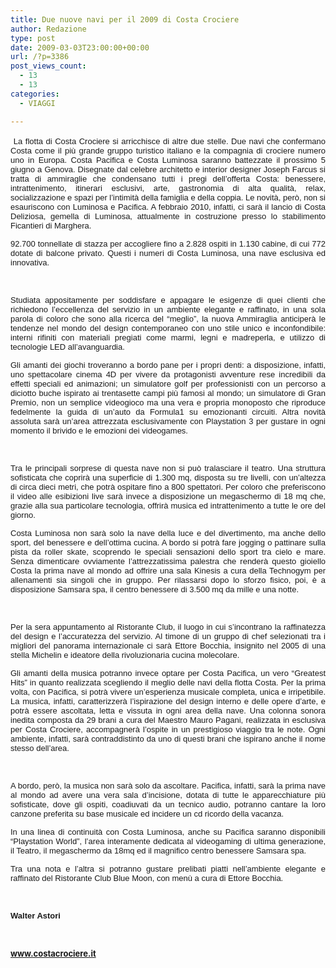 ```yaml
---
title: Due nuove navi per il 2009 di Costa Crociere
author: Redazione
type: post
date: 2009-03-03T23:00:00+00:00
url: /?p=3386
post_views_count:
  - 13
  - 13
categories:
  - VIAGGI

---
```

<p style="margin&#45;bottom: 0cm" align="justify">
  &nbsp;<font face="Tahoma, sans&#45;serif"><font size="2">La flotta di Costa Crociere si arricchisce di altre due stelle. Due navi che confermano Costa come il pi&ugrave; grande gruppo turistico italiano e la compagnia di crociere numero uno in Europa. Costa Pacifica e Costa Luminosa saranno battezzate il prossimo 5 giugno a Genova. Disegnate dal celebre architetto e interior designer Joseph Farcus si tratta di ammiraglie che condensano tutti i pregi dell&#8217;offerta Costa: benessere, intrattenimento, itinerari esclusivi, arte, gastronomia di alta qualit&agrave;, relax, socializzazione e spazi per l&#8217;intimit&agrave; della famiglia e della coppia. Le novit&agrave;, per&ograve;, non si esauriscono con Luminosa e Pacifica. A febbraio 2010, infatti, ci sar&agrave; il lancio di Costa Deliziosa, gemella di Luminosa, attualmente in costruzione presso lo stabilimento Ficantieri di Marghera.</font></font>
</p>

<p style="margin&#45;bottom: 0cm" align="justify">
  <font face="Tahoma, sans&#45;serif"><font size="2">92.700 tonnellate di stazza per accogliere fino a 2.828 ospiti in 1.130 cabine, di cui 772 dotate di balcone privato. Questi i numeri di Costa Luminosa, una nave esclusiva ed innovativa.</font></font>
</p>

<p style="margin&#45;bottom: 0cm" align="justify">
  &nbsp;
</p>

<p style="margin&#45;bottom: 0cm" align="justify">
  <font face="Tahoma, sans&#45;serif"><font size="2">Studiata appositamente per soddisfare e appagare le esigenze di quei clienti che richiedono l&#8217;eccellenza del servizio in un ambiente elegante e raffinato, in una sola parola di coloro che sono alla ricerca del &ldquo;meglio&rdquo;, la nuova Ammiraglia anticiper&agrave; le tendenze nel mondo del design contemporaneo con uno stile unico e inconfondibile: interni rifiniti con materiali pregiati come marmi, legni e madreperla, e utilizzo di tecnologie LED all&#8217;avanguardia. </font></font>
</p>

<p style="margin&#45;bottom: 0cm" align="justify">
  <font face="Tahoma, sans&#45;serif"><font size="2">Gli amanti dei giochi troveranno a bordo pane per i propri denti: a disposizione, infatti, uno spettacolare cinema 4D per vivere da protagonisti avventure rese incredibili da effetti speciali ed animazioni; un simulatore golf per professionisti con un percorso a diciotto buche ispirato ai trentasette campi pi&ugrave; famosi al mondo; un simulatore di Gran Premio, non un semplice videogioco ma una vera e propria monoposto che riproduce fedelmente la guida di un&#8217;auto da Formula1 su emozionanti circuiti. Altra novit&agrave; assoluta sar&agrave; un&#8217;area attrezzata esclusivamente con Playstation 3 per gustare in ogni momento il brivido e le emozioni dei videogames. </font></font>
</p>

<p style="margin&#45;bottom: 0cm" align="justify">
  &nbsp;
</p>

<p style="margin&#45;bottom: 0cm" align="justify">
  <font face="Tahoma, sans&#45;serif"><font size="2">Tra le principali sorprese di questa nave non si pu&ograve; tralasciare il teatro. Una struttura sofisticata che coprir&agrave; una superficie di 1.300 mq, disposta su tre livelli, con un&#8217;altezza di circa dieci metri, che potr&agrave; ospitare fino a 800 spettatori. Per coloro che preferiscono il video alle esibizioni live sar&agrave; invece a disposizione un megaschermo di 18 mq che, grazie alla sua particolare tecnologia, offrir&agrave; musica ed intrattenimento a tutte le ore del giorno. </font></font>
</p>

<p style="margin&#45;bottom: 0cm" align="justify">
  <font face="Tahoma, sans&#45;serif"><font size="2">Costa Luminosa non sar&agrave; solo la nave della luce e del divertimento, ma anche dello sport, del benessere e dell&#8217;ottima cucina. A bordo si potr&agrave; fare jogging o pattinare sulla pista da roller skate, scoprendo le speciali sensazioni dello sport tra cielo e mare. Senza dimenticare ovviamente l&#8217;attrezzatissima palestra che render&agrave; questo gioiello Costa la prima nave al mondo ad offrire una sala Kinesis a cura della Technogym per allenamenti sia singoli che in gruppo. Per rilassarsi dopo lo sforzo fisico, poi, &egrave; a disposizione Samsara spa, il centro benessere di 3.500 mq da mille e una notte. </font></font>
</p>

<p style="margin&#45;bottom: 0cm" align="justify">
  &nbsp;
</p>

<p style="margin&#45;bottom: 0cm" align="justify">
  <font face="Tahoma, sans&#45;serif"><font size="2">Per la sera appuntamento al Ristorante Club, il luogo in cui s&#8217;incontrano la raffinatezza del design e l&#8217;accuratezza del servizio. Al timone di un gruppo di chef selezionati tra i migliori del panorama internazionale ci sar&agrave; Ettore Bocchia, insignito nel 2005 di una stella Michelin e ideatore della rivoluzionaria cucina molecolare.</font></font>
</p>

<p style="margin&#45;bottom: 0cm" align="justify">
  <font face="Tahoma, sans&#45;serif"><font size="2">Gli amanti della musica potranno invece optare per Costa Pacifica, un vero &ldquo;Greatest Hits&rdquo; in quanto realizzata scegliendo il meglio delle navi della flotta Costa. Per la prima volta, con Pacifica, si potr&agrave; vivere un&#8217;esperienza musicale completa, unica e irripetibile. La musica, infatti, caratterizzer&agrave; l&#8217;ispirazione del design interno e delle opere d&#8217;arte, e potr&agrave; essere ascoltata, letta e vissuta in ogni area della nave. Una colonna sonora inedita composta da 29 brani a cura del Maestro Mauro Pagani, realizzata in esclusiva per Costa Crociere, accompagner&agrave; l&#8217;ospite in un prestigioso viaggio tra le note. Ogni ambiente, infatti, sar&agrave; contraddistinto da uno di questi brani che ispirano anche il nome stesso dell&#8217;area. </font></font>
</p>

<p style="margin&#45;bottom: 0cm" align="justify">
  &nbsp;
</p>

<p style="margin&#45;bottom: 0cm" align="justify">
  <font face="Tahoma, sans&#45;serif"><font size="2">A bordo, per&ograve;, la musica non sar&agrave; solo da ascoltare. Pacifica, infatti, sar&agrave; la prima nave al mondo ad avere una vera sala d&#8217;incisione, dotata di tutte le apparecchiature pi&ugrave; sofisticate, dove gli ospiti, coadiuvati da un tecnico audio, potranno cantare la loro canzone preferita su base musicale ed incidere un cd ricordo della vacanza. </font></font>
</p>

<p style="margin&#45;bottom: 0cm" align="justify">
  <font face="Tahoma, sans&#45;serif"><font size="2">In una linea di continuit&agrave; con Costa Luminosa, anche su Pacifica saranno disponibili &ldquo;Playstation World&rdquo;, l&#8217;area interamente dedicata al videogaming di ultima generazione, il Teatro, il megaschermo da 18mq ed il magnifico centro benessere Samsara spa.</font></font>
</p>

<p style="margin&#45;bottom: 0cm" align="justify">
  <font face="Tahoma, sans&#45;serif"><font size="2">Tra una nota e l&#8217;altra si potranno gustare prelibati piatti nell&#8217;ambiente elegante e raffinato del Ristorante Club Blue Moon, con men&ugrave; a cura di Ettore Bocchia. </font></font>
</p>

<p style="margin&#45;bottom: 0cm" align="justify">
  &nbsp;
</p>

<p style="margin&#45;bottom: 0cm" align="justify">
  <font face="Tahoma, sans&#45;serif"><font size="2"><strong>Walter Astori</strong></font></font>
</p>

<p style="margin&#45;bottom: 0cm" align="justify">
  &nbsp;
</p>

<p style="margin&#45;bottom: 0cm" align="justify">
  <strong><font size="2"><a href="https://www.costacrociere.it/">www.costacrociere.it</a> </font></strong>
</p>